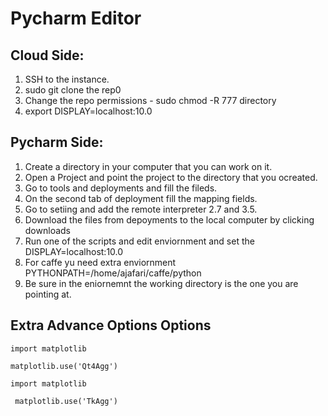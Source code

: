 # Pycharm Editor

## Cloud Side:
1. SSH to the instance.
2. sudo git clone the rep0
3. Change the repo permissions - sudo chmod -R 777 directory
4. export DISPLAY=localhost:10.0

## Pycharm Side:
1. Create a directory in your computer that you can work on it.
2. Open a Project and point the project to the directory that you ocreated.
3. Go to tools and deployments and fill the fileds.
4. On the second tab of deployment fill the mapping fields.
5. Go to setiing and add the remote interpreter 2.7 and 3.5.
6. Download the files from depoyments to the local computer by clicking downloads
8. Run one of the scripts and edit enviornment and set the DISPLAY=localhost:10.0
9. For caffe yu need extra enviornment PYTHONPATH=/home/ajafari/caffe/python
10. Be sure in the eniornemnt the working directory is the one you are pointing at.

## Extra Advance Options Options
```
import matplotlib
```
```
matplotlib.use('Qt4Agg')
```
```
import matplotlib
```
```
 matplotlib.use('TkAgg')
 ```

